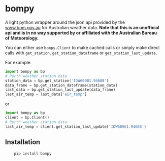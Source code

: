 # bompy
A light python wrapper around the json api provided by the www.bom.gov.au for Australian weather data.
**Note that this is an unofficial api and is in no way supported by or affiliated with the Australian Bureau of Meteorology.**

You can either use `bompy.Client` to make cached calls or simply make direct calls with 
`get_station`, `get_station_dataframe` or `get_station_last_update`. 

For example:

```python
import bompy as bp
# Perth weather station data
station_data = bp.get_station('IDW60901.94608')
data_frame = bp.get_station_dataframe(station_data)
last_data = bp.get_station_last_update(data_frame)
last_air_temp = last_data['air_temp']
```

or

```python
import bompy as bp
client = bp.Client()
# Perth weather station data
last_air_temp = client.get_station_last_update('IDW60901.94608')
```

## Installation
```
    pip install bompy
```
